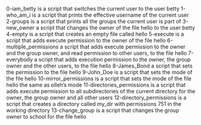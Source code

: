 0-iam_betty is a script that switches the current user to the user betty
1-who_am_i is a script that prints the effective username of the current user
2-groups is a script that prints all the groups the current user is part of
3-new_owner a script that changes the owner of the file hello to the user betty
4-empty is a script that creates an empty file called hello
5-execute is a script that adds execute permission to the owner of the file hello
6-multiple_permissions a script that adds execute permission to the owner and the group owner, and read permission to other users, to the file hello
7-everybody a script that adds execution permission to the owner, the group owner and the other users, to the file hello
8-James_Bond a script that sets the permission to the file hello
9-John_Doe is a script that sets the mode of the file hello
10-mirror_permissions is a script that sets the mode of the file hello the same as olleh’s mode
11-directories_permissions is  a script that adds execute permission to all subdirectories of the current directory for the owner, the group owner and all other users
12-directory_permissions is a script that creates a directory called my_dir with permissions 751 in the working directory
13-change_group is a script that changes the group owner to school for the file hello
